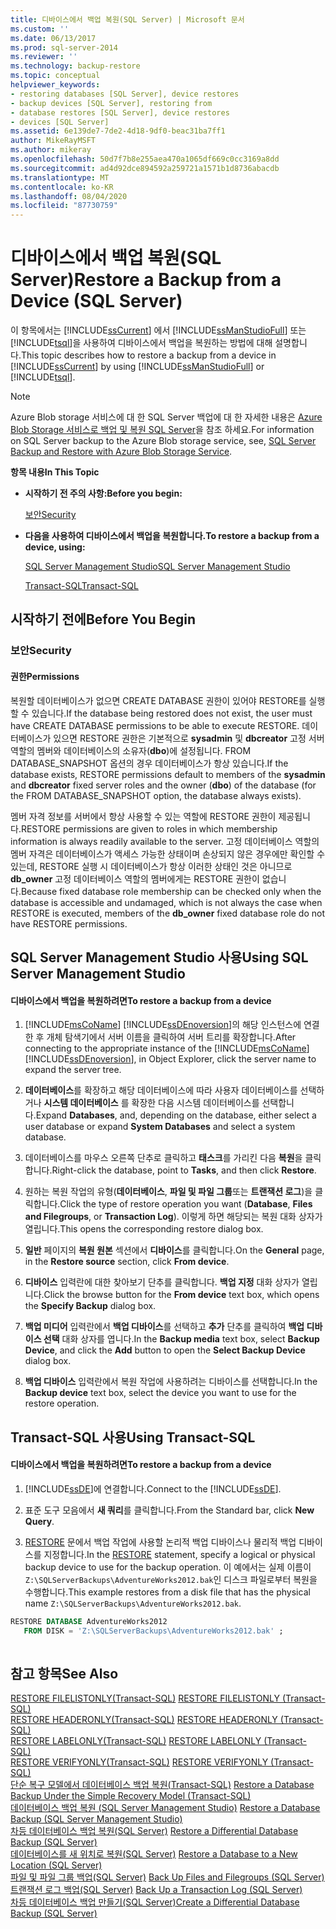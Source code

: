 ```yaml
---
title: 디바이스에서 백업 복원(SQL Server) | Microsoft 문서
ms.custom: ''
ms.date: 06/13/2017
ms.prod: sql-server-2014
ms.reviewer: ''
ms.technology: backup-restore
ms.topic: conceptual
helpviewer_keywords:
- restoring databases [SQL Server], device restores
- backup devices [SQL Server], restoring from
- database restores [SQL Server], device restores
- devices [SQL Server]
ms.assetid: 6e139de7-7de2-4d18-9df0-beac31ba7ff1
author: MikeRayMSFT
ms.author: mikeray
ms.openlocfilehash: 50d7f7b8e255aea470a1065df669c0cc3169a8dd
ms.sourcegitcommit: ad4d92dce894592a259721a1571b1d8736abacdb
ms.translationtype: MT
ms.contentlocale: ko-KR
ms.lasthandoff: 08/04/2020
ms.locfileid: "87730759"
---
```

# <a name="restore-a-backup-from-a-device-sql-server"></a><span data-ttu-id="6bad7-102">디바이스에서 백업 복원(SQL Server)</span><span class="sxs-lookup"><span data-stu-id="6bad7-102">Restore a Backup from a Device (SQL Server)</span></span>
  <span data-ttu-id="6bad7-103">이 항목에서는 [!INCLUDE[ssCurrent](../../includes/sscurrent-md.md)] 에서 [!INCLUDE[ssManStudioFull](../../includes/ssmanstudiofull-md.md)] 또는 [!INCLUDE[tsql](../../includes/tsql-md.md)]을 사용하여 디바이스에서 백업을 복원하는 방법에 대해 설명합니다.</span><span class="sxs-lookup"><span data-stu-id="6bad7-103">This topic describes how to restore a backup from a device in [!INCLUDE[ssCurrent](../../includes/sscurrent-md.md)] by using [!INCLUDE[ssManStudioFull](../../includes/ssmanstudiofull-md.md)] or [!INCLUDE[tsql](../../includes/tsql-md.md)].</span></span>  
  
> [!NOTE]  
>  <span data-ttu-id="6bad7-104">Azure Blob storage 서비스에 대 한 SQL Server 백업에 대 한 자세한 내용은 [Azure Blob Storage 서비스로 백업 및 복원 SQL Server](sql-server-backup-and-restore-with-microsoft-azure-blob-storage-service.md)을 참조 하세요.</span><span class="sxs-lookup"><span data-stu-id="6bad7-104">For information on SQL Server backup to the Azure Blob storage service, see, [SQL Server Backup and Restore with Azure Blob Storage Service](sql-server-backup-and-restore-with-microsoft-azure-blob-storage-service.md).</span></span>  
  
 <span data-ttu-id="6bad7-105">**항목 내용**</span><span class="sxs-lookup"><span data-stu-id="6bad7-105">**In This Topic**</span></span>  
  
-   <span data-ttu-id="6bad7-106">**시작하기 전 주의 사항:**</span><span class="sxs-lookup"><span data-stu-id="6bad7-106">**Before you begin:**</span></span>  
  
     [<span data-ttu-id="6bad7-107">보안</span><span class="sxs-lookup"><span data-stu-id="6bad7-107">Security</span></span>](#Security)  
  
-   <span data-ttu-id="6bad7-108">**다음을 사용하여 디바이스에서 백업을 복원합니다.**</span><span class="sxs-lookup"><span data-stu-id="6bad7-108">**To restore a backup from a device, using:**</span></span>  
  
     [<span data-ttu-id="6bad7-109">SQL Server Management Studio</span><span class="sxs-lookup"><span data-stu-id="6bad7-109">SQL Server Management Studio</span></span>](#SSMSProcedure)  
  
     [<span data-ttu-id="6bad7-110">Transact-SQL</span><span class="sxs-lookup"><span data-stu-id="6bad7-110">Transact-SQL</span></span>](#TsqlProcedure)  
  
##  <a name="before-you-begin"></a><a name="BeforeYouBegin"></a> <span data-ttu-id="6bad7-111">시작하기 전에</span><span class="sxs-lookup"><span data-stu-id="6bad7-111">Before You Begin</span></span>  
  
###  <a name="security"></a><a name="Security"></a> <span data-ttu-id="6bad7-112">보안</span><span class="sxs-lookup"><span data-stu-id="6bad7-112">Security</span></span>  
  
####  <a name="permissions"></a><a name="Permissions"></a> <span data-ttu-id="6bad7-113">권한</span><span class="sxs-lookup"><span data-stu-id="6bad7-113">Permissions</span></span>  
 <span data-ttu-id="6bad7-114">복원할 데이터베이스가 없으면 CREATE DATABASE 권한이 있어야 RESTORE를 실행할 수 있습니다.</span><span class="sxs-lookup"><span data-stu-id="6bad7-114">If the database being restored does not exist, the user must have CREATE DATABASE permissions to be able to execute RESTORE.</span></span> <span data-ttu-id="6bad7-115">데이터베이스가 있으면 RESTORE 권한은 기본적으로 **sysadmin** 및 **dbcreator** 고정 서버 역할의 멤버와 데이터베이스의 소유자(**dbo**)에 설정됩니다. FROM DATABASE_SNAPSHOT 옵션의 경우 데이터베이스가 항상 있습니다.</span><span class="sxs-lookup"><span data-stu-id="6bad7-115">If the database exists, RESTORE permissions default to members of the **sysadmin** and **dbcreator** fixed server roles and the owner (**dbo**) of the database (for the FROM DATABASE_SNAPSHOT option, the database always exists).</span></span>  
  
 <span data-ttu-id="6bad7-116">멤버 자격 정보를 서버에서 항상 사용할 수 있는 역할에 RESTORE 권한이 제공됩니다.</span><span class="sxs-lookup"><span data-stu-id="6bad7-116">RESTORE permissions are given to roles in which membership information is always readily available to the server.</span></span> <span data-ttu-id="6bad7-117">고정 데이터베이스 역할의 멤버 자격은 데이터베이스가 액세스 가능한 상태이며 손상되지 않은 경우에만 확인할 수 있는데, RESTORE 실행 시 데이터베이스가 항상 이러한 상태인 것은 아니므로 **db_owner** 고정 데이터베이스 역할의 멤버에게는 RESTORE 권한이 없습니다.</span><span class="sxs-lookup"><span data-stu-id="6bad7-117">Because fixed database role membership can be checked only when the database is accessible and undamaged, which is not always the case when RESTORE is executed, members of the **db_owner** fixed database role do not have RESTORE permissions.</span></span>  
  
##  <a name="using-sql-server-management-studio"></a><a name="SSMSProcedure"></a> <span data-ttu-id="6bad7-118">SQL Server Management Studio 사용</span><span class="sxs-lookup"><span data-stu-id="6bad7-118">Using SQL Server Management Studio</span></span>  
  
#### <a name="to-restore-a-backup-from-a-device"></a><span data-ttu-id="6bad7-119">디바이스에서 백업을 복원하려면</span><span class="sxs-lookup"><span data-stu-id="6bad7-119">To restore a backup from a device</span></span>  
  
1.  <span data-ttu-id="6bad7-120">[!INCLUDE[msCoName](../../includes/msconame-md.md)] [!INCLUDE[ssDEnoversion](../../includes/ssdenoversion-md.md)]의 해당 인스턴스에 연결한 후 개체 탐색기에서 서버 이름을 클릭하여 서버 트리를 확장합니다.</span><span class="sxs-lookup"><span data-stu-id="6bad7-120">After connecting to the appropriate instance of the [!INCLUDE[msCoName](../../includes/msconame-md.md)] [!INCLUDE[ssDEnoversion](../../includes/ssdenoversion-md.md)], in Object Explorer, click the server name to expand the server tree.</span></span>  
  
2.  <span data-ttu-id="6bad7-121">**데이터베이스**를 확장하고 해당 데이터베이스에 따라 사용자 데이터베이스를 선택하거나 **시스템 데이터베이스** 를 확장한 다음 시스템 데이터베이스를 선택합니다.</span><span class="sxs-lookup"><span data-stu-id="6bad7-121">Expand **Databases**, and, depending on the database, either select a user database or expand **System Databases** and select a system database.</span></span>  
  
3.  <span data-ttu-id="6bad7-122">데이터베이스를 마우스 오른쪽 단추로 클릭하고 **태스크**를 가리킨 다음 **복원**을 클릭합니다.</span><span class="sxs-lookup"><span data-stu-id="6bad7-122">Right-click the database, point to **Tasks**, and then click **Restore**.</span></span>  
  
4.  <span data-ttu-id="6bad7-123">원하는 복원 작업의 유형(**데이터베이스**, **파일 및 파일 그룹**또는 **트랜잭션 로그**)을 클릭합니다.</span><span class="sxs-lookup"><span data-stu-id="6bad7-123">Click the type of restore operation you want (**Database**, **Files and Filegroups**, or **Transaction Log**).</span></span> <span data-ttu-id="6bad7-124">이렇게 하면 해당되는 복원 대화 상자가 열립니다.</span><span class="sxs-lookup"><span data-stu-id="6bad7-124">This opens the corresponding restore dialog box.</span></span>  
  
5.  <span data-ttu-id="6bad7-125">**일반** 페이지의 **복원 원본** 섹션에서 **디바이스**를 클릭합니다.</span><span class="sxs-lookup"><span data-stu-id="6bad7-125">On the **General** page, in the **Restore source** section, click **From device**.</span></span>  
  
6.  <span data-ttu-id="6bad7-126">**디바이스** 입력란에 대한 찾아보기 단추를 클릭합니다. **백업 지정** 대화 상자가 열립니다.</span><span class="sxs-lookup"><span data-stu-id="6bad7-126">Click the browse button for the **From device** text box, which opens the **Specify Backup** dialog box.</span></span>  
  
7.  <span data-ttu-id="6bad7-127">**백업 미디어** 입력란에서 **백업 디바이스**를 선택하고 **추가** 단추를 클릭하여 **백업 디바이스 선택** 대화 상자를 엽니다.</span><span class="sxs-lookup"><span data-stu-id="6bad7-127">In the **Backup media** text box, select **Backup Device**, and click the **Add** button to open the **Select Backup Device** dialog box.</span></span>  
  
8.  <span data-ttu-id="6bad7-128">**백업 디바이스** 입력란에서 복원 작업에 사용하려는 디바이스를 선택합니다.</span><span class="sxs-lookup"><span data-stu-id="6bad7-128">In the **Backup device** text box, select the device you want to use for the restore operation.</span></span>  
  
##  <a name="using-transact-sql"></a><a name="TsqlProcedure"></a> <span data-ttu-id="6bad7-129">Transact-SQL 사용</span><span class="sxs-lookup"><span data-stu-id="6bad7-129">Using Transact-SQL</span></span>  
  
#### <a name="to-restore-a-backup-from-a-device"></a><span data-ttu-id="6bad7-130">디바이스에서 백업을 복원하려면</span><span class="sxs-lookup"><span data-stu-id="6bad7-130">To restore a backup from a device</span></span>  
  
1.  <span data-ttu-id="6bad7-131">[!INCLUDE[ssDE](../../includes/ssde-md.md)]에 연결합니다.</span><span class="sxs-lookup"><span data-stu-id="6bad7-131">Connect to the [!INCLUDE[ssDE](../../includes/ssde-md.md)].</span></span>  
  
2.  <span data-ttu-id="6bad7-132">표준 도구 모음에서 **새 쿼리**를 클릭합니다.</span><span class="sxs-lookup"><span data-stu-id="6bad7-132">From the Standard bar, click **New Query**.</span></span>  
  
3.  <span data-ttu-id="6bad7-133">[RESTORE](/sql/t-sql/statements/restore-statements-transact-sql) 문에서 백업 작업에 사용할 논리적 백업 디바이스나 물리적 백업 디바이스를 지정합니다.</span><span class="sxs-lookup"><span data-stu-id="6bad7-133">In the [RESTORE](/sql/t-sql/statements/restore-statements-transact-sql) statement, specify a logical or physical backup device to use for the backup operation.</span></span> <span data-ttu-id="6bad7-134">이 예에서는 실제 이름이 `Z:\SQLServerBackups\AdventureWorks2012.bak`인 디스크 파일로부터 복원을 수행합니다.</span><span class="sxs-lookup"><span data-stu-id="6bad7-134">This example restores from a disk file that has the physical name `Z:\SQLServerBackups\AdventureWorks2012.bak`.</span></span>  
  
```sql  
RESTORE DATABASE AdventureWorks2012  
   FROM DISK = 'Z:\SQLServerBackups\AdventureWorks2012.bak' ;  
  
```  
  
## <a name="see-also"></a><span data-ttu-id="6bad7-135">참고 항목</span><span class="sxs-lookup"><span data-stu-id="6bad7-135">See Also</span></span>  
 <span data-ttu-id="6bad7-136">[RESTORE FILELISTONLY&#40;Transact-SQL&#41;](/sql/t-sql/statements/restore-statements-filelistonly-transact-sql) </span><span class="sxs-lookup"><span data-stu-id="6bad7-136">[RESTORE FILELISTONLY &#40;Transact-SQL&#41;](/sql/t-sql/statements/restore-statements-filelistonly-transact-sql) </span></span>  
 <span data-ttu-id="6bad7-137">[RESTORE HEADERONLY&#40;Transact-SQL&#41;](/sql/t-sql/statements/restore-statements-headeronly-transact-sql) </span><span class="sxs-lookup"><span data-stu-id="6bad7-137">[RESTORE HEADERONLY &#40;Transact-SQL&#41;](/sql/t-sql/statements/restore-statements-headeronly-transact-sql) </span></span>  
 <span data-ttu-id="6bad7-138">[RESTORE LABELONLY&#40;Transact-SQL&#41;](/sql/t-sql/statements/restore-statements-labelonly-transact-sql) </span><span class="sxs-lookup"><span data-stu-id="6bad7-138">[RESTORE LABELONLY &#40;Transact-SQL&#41;](/sql/t-sql/statements/restore-statements-labelonly-transact-sql) </span></span>  
 <span data-ttu-id="6bad7-139">[RESTORE VERIFYONLY&#40;Transact-SQL&#41;](/sql/t-sql/statements/restore-statements-verifyonly-transact-sql) </span><span class="sxs-lookup"><span data-stu-id="6bad7-139">[RESTORE VERIFYONLY &#40;Transact-SQL&#41;](/sql/t-sql/statements/restore-statements-verifyonly-transact-sql) </span></span>  
 <span data-ttu-id="6bad7-140">[단순 복구 모델에서 데이터베이스 백업 복원&#40;Transact-SQL&#41;](restore-a-database-backup-under-the-simple-recovery-model-transact-sql.md) </span><span class="sxs-lookup"><span data-stu-id="6bad7-140">[Restore a Database Backup Under the Simple Recovery Model &#40;Transact-SQL&#41;](restore-a-database-backup-under-the-simple-recovery-model-transact-sql.md) </span></span>  
 <span data-ttu-id="6bad7-141">[데이터베이스 백업 복원 &#40;SQL Server Management Studio&#41;](restore-a-database-backup-using-ssms.md) </span><span class="sxs-lookup"><span data-stu-id="6bad7-141">[Restore a Database Backup &#40;SQL Server Management Studio&#41;](restore-a-database-backup-using-ssms.md) </span></span>  
 <span data-ttu-id="6bad7-142">[차등 데이터베이스 백업 복원&#40;SQL Server&#41;](restore-a-differential-database-backup-sql-server.md) </span><span class="sxs-lookup"><span data-stu-id="6bad7-142">[Restore a Differential Database Backup &#40;SQL Server&#41;](restore-a-differential-database-backup-sql-server.md) </span></span>  
 <span data-ttu-id="6bad7-143">[데이터베이스를 새 위치로 복원&#40;SQL Server&#41;](restore-a-database-to-a-new-location-sql-server.md) </span><span class="sxs-lookup"><span data-stu-id="6bad7-143">[Restore a Database to a New Location &#40;SQL Server&#41;](restore-a-database-to-a-new-location-sql-server.md) </span></span>  
 <span data-ttu-id="6bad7-144">[파일 및 파일 그룹 백업&#40;SQL Server&#41;](back-up-files-and-filegroups-sql-server.md) </span><span class="sxs-lookup"><span data-stu-id="6bad7-144">[Back Up Files and Filegroups &#40;SQL Server&#41;](back-up-files-and-filegroups-sql-server.md) </span></span>  
 <span data-ttu-id="6bad7-145">[트랜잭션 로그 백업&#40;SQL Server&#41;](back-up-a-transaction-log-sql-server.md) </span><span class="sxs-lookup"><span data-stu-id="6bad7-145">[Back Up a Transaction Log &#40;SQL Server&#41;](back-up-a-transaction-log-sql-server.md) </span></span>  
 [<span data-ttu-id="6bad7-146">차등 데이터베이스 백업 만들기&#40;SQL Server&#41;</span><span class="sxs-lookup"><span data-stu-id="6bad7-146">Create a Differential Database Backup &#40;SQL Server&#41;</span></span>](create-a-differential-database-backup-sql-server.md)  
  
  
